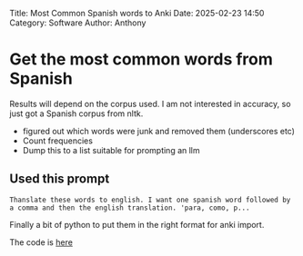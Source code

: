 Title: Most Common Spanish words to Anki
Date: 2025-02-23 14:50
Category: Software
Author: Anthony

# Get the most common words from Spanish

Results will depend on the corpus used. I am not interested in accuracy, so just got a Spanish corpus from nltk. 

- figured out which words were junk and removed them (underscores etc)
- Count frequencies
- Dump this to a list suitable for prompting an llm

## Used this prompt

```
Thanslate these words to english. I want one spanish word followed by a comma and then the english translation. 'para, como, p...
```

Finally a bit of python to put them in the right format for anki import.

The code is [here](https://github.com/anthonynolan/most-common-spanish-words)

